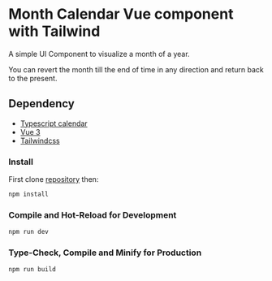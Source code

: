 # Month Calendar Vue component with Tailwind

A simple UI Component to visualize a month of a year.

You can revert the month till the end of time in any direction and return back to the present.

## Dependency

- [Typescript calendar](https://github.com/tskj/typescript-calendar-date)
- [Vue 3](https://github.com/vuejs/core)
- [Tailwindcss](https://github.com/tailwindlabs/tailwindcss)

### Install

First clone [repository](https://github.com/howbizarre/month-calendar.git) then:

```sh
npm install
```

### Compile and Hot-Reload for Development

```sh
npm run dev
```

### Type-Check, Compile and Minify for Production

```sh
npm run build
```

